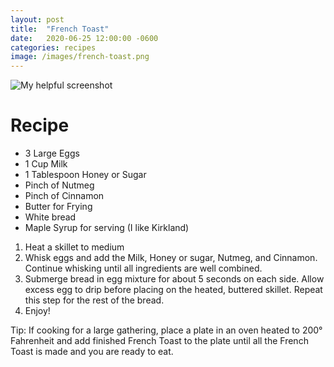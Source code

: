 ```yaml
---
layout: post
title:  "French Toast"
date:   2020-06-25 12:00:00 -0600
categories: recipes
image: /images/french-toast.png
---
```


![My helpful screenshot](/images/french-toast.png)

# Recipe

* 3 Large Eggs
* 1 Cup Milk
* 1 Tablespoon Honey or Sugar
* Pinch of Nutmeg
* Pinch of Cinnamon
* Butter for Frying
* White bread
* Maple Syrup for serving (I like Kirkland)

1. Heat a skillet to medium
1. Whisk eggs and add the Milk, Honey or sugar, Nutmeg, and Cinnamon. Continue whisking until all ingredients are well combined.
2. Submerge bread in egg mixture for about 5 seconds on each side. Allow excess egg to drip before placing on the heated, buttered skillet. Repeat this step for the rest of the bread.
4. Enjoy!

Tip: If cooking for a large gathering, place a plate in an oven heated to 200° Fahrenheit and add finished French Toast to the plate until all the French Toast is made and you are ready to eat.